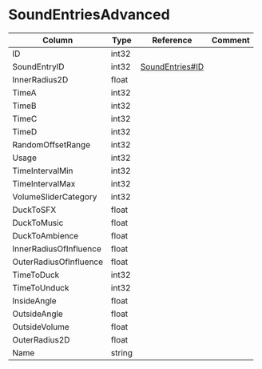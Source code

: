 # SoundEntriesAdvanced

| Column | Type | Reference | Comment |
|--------|------|-----------|---------|
|ID|int32|||
|SoundEntryID|int32|[SoundEntries#ID](SoundEntries.md)||
|InnerRadius2D|float|||
|TimeA|int32|||
|TimeB|int32|||
|TimeC|int32|||
|TimeD|int32|||
|RandomOffsetRange|int32|||
|Usage|int32|||
|TimeIntervalMin|int32|||
|TimeIntervalMax|int32|||
|VolumeSliderCategory|int32|||
|DuckToSFX|float|||
|DuckToMusic|float|||
|DuckToAmbience|float|||
|InnerRadiusOfInfluence|float|||
|OuterRadiusOfInfluence|float|||
|TimeToDuck|int32|||
|TimeToUnduck|int32|||
|InsideAngle|float|||
|OutsideAngle|float|||
|OutsideVolume|float|||
|OuterRadius2D|float|||
|Name|string|||
